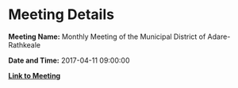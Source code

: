 # Meeting Details

**Meeting Name:** Monthly Meeting of the Municipal District of Adare-Rathkeale

**Date and Time:** 2017-04-11 09:00:00

**[Link to Meeting](https://www.limerick.ie/council/whats-on/monthly-meeting-municipal-district-adare-rathkeale)**
